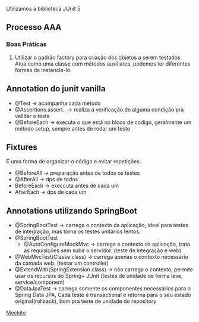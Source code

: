 Utilizamos a biblioteca JUnit 5
## Processo AAA
### Boas Práticas
1. Utilizar o padrão factory para criação dos objetos a serem testados. Atua como uma classe com métodos auxiliares, podemos ter diferentes formas de instancia-lo.
## Annotation do junit vanilla
+ @Test -> acompanha cada método
+ @Assertions.assert.. -> realiza a verificação de alguma condição pra validar o teste
+ @BeforeEach -> executa o que está no bloco de codigo, geralmente um método setup, sempre antes de rodar um teste
## Fixtures
É uma forma de organizar o código e evitar repetições.
+ @BeforeAll -> preparação antes de todos os testes
+ @AfterAll -> dps de todos
+ BeforeEach -> execcuta antes de cada um
+ AfterEach -> dps de cada um
## Annotations utilizando SpringBoot
+ @SpringBootTest -> carrega o contexto da aplicação, ideal para testes de integração, mas torna os testes unitários lentos.
+ @SpringBootTest
	+ @AutoConfigureMockMvc -> carrega o contexto da aplicação, trata as requisições sem subir o servidor. (teste de integração e web)
+ @WebMvcTest(Classe.class) -> carrega apenas o contexto necessário da camada web. (testar um controller)
+ @ExtendWith(SpringExtension.class) -> não carrega o contexto, permite usar os recursos do Spring+ JUnit (testes de unidade de forma leve, service/component)
+ @DataJpaTest -> carrega somente os componentes necessários para o Spring Data JPA, Cada teste é transactional e retorna para o seu estado original(rollback), bom pra teste de unidade do repository

[Mockito](Mockito.md)
